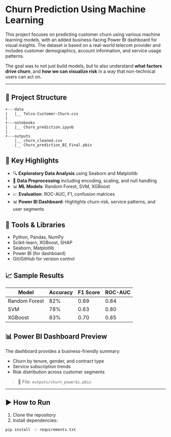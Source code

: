 # Churn Prediction Using Machine Learning

This project focuses on predicting customer churn using various machine learning models, with an added business-facing Power BI dashboard for visual insights. The dataset is based on a real-world telecom provider and includes customer demographics, account information, and service usage patterns.

The goal was to not just build models, but to also understand **what factors drive churn**, and **how we can visualize risk** in a way that non-technical users can act on.

---

## 📁 Project Structure
```
+---data
|   |__ Telco-Customer-Churn.csv
|
+---notebooks
|   |__ Churn_prediction.ipynb
|
+---outputs
    |__ churn_cleaned.csv
    |__ Churn_prediction_BI_Final.pbix
```
## 🚀 Key Highlights

- 🔍 **Exploratory Data Analysis** using Seaborn and Matplotlib
- 🔄 **Data Preprocessing** including encoding, scaling, and null handling
- 📊 **ML Models**: Random Forest, SVM, XGBoost
- 📈 **Evaluation**: ROC-AUC, F1, confusion matrices
- 📊 **Power BI Dashboard**: Highlights churn risk, service patterns, and user segments

## 🔧 Tools & Libraries

- Python, Pandas, NumPy
- Scikit-learn, XGBoost, SHAP
- Seaborn, Matplotlib
- Power BI (for dashboard)
- Git/GitHub for version control

## 📈 Sample Results

| Model         | Accuracy | F1 Score | ROC-AUC |
|---------------|----------|----------|---------|
| Random Forest | 82%      | 0.69     | 0.84    |
| SVM           | 78%      | 0.63     | 0.80    |
| XGBoost       | 83%      | 0.70     | 0.85    |

## 📊 Power BI Dashboard Preview

The dashboard provides a business-friendly summary:
- Churn by tenure, gender, and contract type
- Service subscription trends
- Risk distribution across customer segments

> 📁 File: `outputs/churn_powerbi.pbix`

---

## ▶️ How to Run

1. Clone the repository
2. Install dependencies:
```bash
pip install -r requirements.txt

